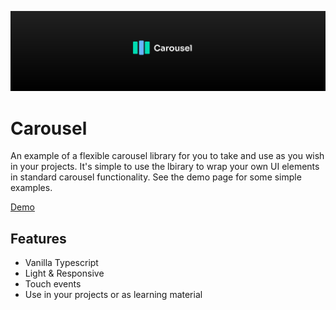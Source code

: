 [![Carousel banner](./.github/assets/banner.svg)](https://hellraiserrob.github.io/carousel)

# Carousel

An example of a flexible carousel library for you to take and use as you wish in your projects.  It's simple to use the lbirary to wrap your own UI elements in standard carousel functionality.  See the demo page for some simple examples.

[Demo](https://hellraiserrob.github.io/carousel/)

## Features

- Vanilla Typescript
- Light & Responsive
- Touch events
- Use in your projects or as learning material

